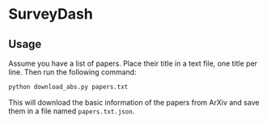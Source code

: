 # SurveyDash

## Usage

Assume you have a list of papers. Place their title in a text file, one title per line. Then run the following command:

```bash
python download_abs.py papers.txt
```

This will download the basic information of the papers from ArXiv and save them in a file named `papers.txt.json`.
